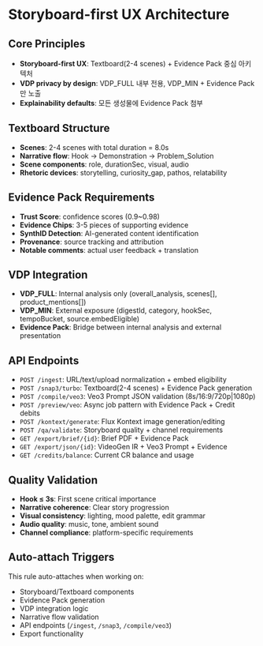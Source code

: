 # Storyboard-first UX Architecture

## Core Principles
- **Storyboard-first UX**: Textboard(2-4 scenes) + Evidence Pack 중심 아키텍처
- **VDP privacy by design**: VDP_FULL 내부 전용, VDP_MIN + Evidence Pack만 노출
- **Explainability defaults**: 모든 생성물에 Evidence Pack 첨부

## Textboard Structure
- **Scenes**: 2-4 scenes with total duration = 8.0s
- **Narrative flow**: Hook → Demonstration → Problem_Solution
- **Scene components**: role, durationSec, visual, audio
- **Rhetoric devices**: storytelling, curiosity_gap, pathos, relatability

## Evidence Pack Requirements
- **Trust Score**: confidence scores (0.9~0.98)
- **Evidence Chips**: 3-5 pieces of supporting evidence
- **SynthID Detection**: AI-generated content identification
- **Provenance**: source tracking and attribution
- **Notable comments**: actual user feedback + translation

## VDP Integration
- **VDP_FULL**: Internal analysis only (overall_analysis, scenes[], product_mentions[])
- **VDP_MIN**: External exposure (digestId, category, hookSec, tempoBucket, source.embedEligible)
- **Evidence Pack**: Bridge between internal analysis and external presentation

## API Endpoints
- `POST /ingest`: URL/text/upload normalization + embed eligibility
- `POST /snap3/turbo`: Textboard(2-4 scenes) + Evidence Pack generation
- `POST /compile/veo3`: Veo3 Prompt JSON validation (8s/16:9/720p|1080p)
- `POST /preview/veo`: Async job pattern with Evidence Pack + Credit debits
- `POST /kontext/generate`: Flux Kontext image generation/editing
- `POST /qa/validate`: Storyboard quality + channel requirements
- `GET /export/brief/{id}`: Brief PDF + Evidence Pack
- `GET /export/json/{id}`: VideoGen IR + Veo3 Prompt + Evidence
- `GET /credits/balance`: Current CR balance and usage

## Quality Validation
- **Hook ≤ 3s**: First scene critical importance
- **Narrative coherence**: Clear story progression
- **Visual consistency**: lighting, mood palette, edit grammar
- **Audio quality**: music, tone, ambient sound
- **Channel compliance**: platform-specific requirements

## Auto-attach Triggers
This rule auto-attaches when working on:
- Storyboard/Textboard components
- Evidence Pack generation
- VDP integration logic
- Narrative flow validation
- API endpoints (`/ingest`, `/snap3`, `/compile/veo3`)
- Export functionality
